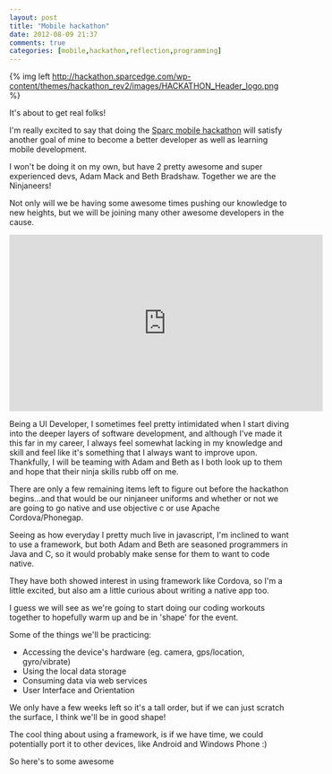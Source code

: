 ```yaml
---
layout: post
title: "Mobile hackathon"
date: 2012-08-09 21:37
comments: true
categories: [mobile,hackathon,reflection,programming]
---
```


{% img left http://hackathon.sparcedge.com/wp-content/themes/hackathon_rev2/images/HACKATHON_Header_logo.png %}

It's about to get real folks!

I'm really excited to say that doing the [Sparc mobile hackathon](http://hackathon.sparcedge.com) will satisfy another goal of mine to become a better developer as well as learning mobile development.

I won't be doing it on my own, but have 2 pretty awesome and super experienced devs, Adam Mack and Beth Bradshaw.  Together we are the Ninjaneers!

Not only will we be having some awesome times pushing our knowledge to new heights, but we will be joining many other awesome developers in the cause.
<!--more-->
<iframe width="560" height="315" src="http://www.youtube.com/embed/6wiv3jOaZ5w" frameborder="0" allowfullscreen></iframe>

Being a UI Developer, I sometimes feel pretty intimidated when I start diving into the deeper layers of software development, and although I've made it this far in my career, I always feel somewhat lacking in my knowledge and skill and feel like it's something that I always want to improve upon.  Thankfully, I will be teaming with Adam and Beth as I both look up to them and hope that their ninja skills rubb off on me.

There are only a few remaining items left to figure out before the hackathon begins...and that would be our ninjaneer uniforms and whether or not we are going to go native and use objective c or use Apache Cordova/Phonegap.

Seeing as how everyday I pretty much live in javascript, I'm inclined to want to use a framework, but both Adam and Beth are seasoned programmers in Java and C, so it would probably make sense for them to want to code native.

They have both showed interest in using framework like Cordova, so I'm a little excited, but also am a little curious about writing a native app too.

I guess we will see as we're going to start doing our coding workouts together to hopefully warm up and be in 'shape' for the event.

Some of the things we'll be practicing:

* Accessing the device's hardware (eg. camera, gps/location, gyro/vibrate)
* Using the local data storage
* Consuming data via web services
* User Interface and Orientation

We only have a few weeks left so it's a tall order, but if we can just scratch the surface, I think we'll be in good shape!

The cool thing about using a framework, is if we have time, we could potentially port it to other devices, like Android and Windows Phone :)

So here's to some awesome
